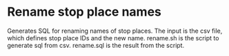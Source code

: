 # Rename stop place names

Generates SQL for renaming names of stop places.
The input is the csv file, which defines stop place IDs and the new name.
rename.sh is the script to generate sql from csv.
rename.sql is the result from the script.
